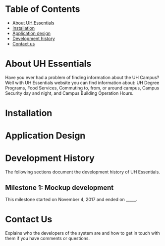 # Table of Contents

* [About UH Essentials](#about-uh-essentials)
* [Installation](#installation)
* [Application design](#application-design)
* [Development history](#development-history)
* [Contact us](#contact-us)

# About UH Essentials
Have you ever had a problem of finding information about the UH Campus? Well with UH Essentials website you can find information about: UH Degree Programs, Food Services, Commuting to, from, or around campus, Campus Security day and night, and Campus Building Operation Hours.

# Installation

# Application Design

# Development History

The following sections document the development history of UH Essentials.

## Milestone 1: Mockup development

This milestone started on November 4, 2017 and ended on _____.

# Contact Us

Explains who the developers of the system are and how to get in touch with them if you have comments or questions.
